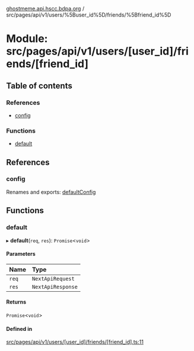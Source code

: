 [ghostmeme.api.hscc.bdpa.org][1] /
src/pages/api/v1/users/%5Buser_id%5D/friends/%5Bfriend_id%5D

# Module: src/pages/api/v1/users/\[user_id]/friends/\[friend_id]

## Table of contents

### References

- [config][2]

### Functions

- [default][3]

## References

### config

Renames and exports: [defaultConfig][4]

## Functions

### default

▸ **default**(`req`, `res`): `Promise`<`void`>

#### Parameters

| Name  | Type              |
| :---- | :---------------- |
| `req` | `NextApiRequest`  |
| `res` | `NextApiResponse` |

#### Returns

`Promise`<`void`>

#### Defined in

[src/pages/api/v1/users/\[user_id\]/friends/\[friend_id\].ts:11][5]

[1]: ../README.md
[2]: src_pages_api_v1_users__user_id__friends__friend_id_.md#config
[3]: src_pages_api_v1_users__user_id__friends__friend_id_.md#default
[4]: src_backend_middleware.md#defaultconfig

[5]:
https://github.com/nhscc/ghostmeme.api.hscc.bdpa.org/blob/1aca321/src/pages/api/v1/users/[user_id]/friends/[friend_id].ts#L11
